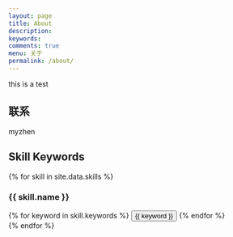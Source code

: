 ```yaml
---
layout: page
title: About
description: 
keywords: 
comments: true
menu: 关于
permalink: /about/
---
```


this is a test

## 联系
myzhen


## Skill Keywords

{% for skill in site.data.skills %}
### {{ skill.name }}
<div class="btn-inline">
{% for keyword in skill.keywords %}
<button class="btn btn-outline" type="button">{{ keyword }}</button>
{% endfor %}
</div>
{% endfor %}
